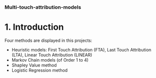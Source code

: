 ### Multi-touch-attribution-models

# 1. Introduction 

Four methods are displayed in this projects: 
- Heuristic models: First Touch Attribution (FTA), Last Touch Attribution (LTA), Linear Touch Attribution (LINEAR)
- Markov Chain models (of Order 1 to 4)
- Shapley Value method 
- Logistic Regression method 


